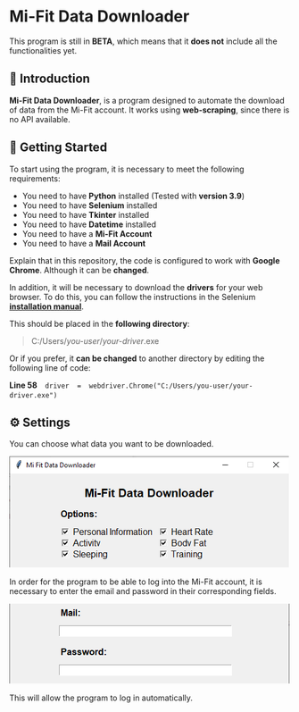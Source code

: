 # Mi-Fit Data Downloader

This program is still in **BETA**, which means that it **does not** include all the functionalities yet.


## 📖 Introduction

**Mi-Fit Data Downloader**, is a program designed to automate the download of data from the Mi-Fit account. It works using **web-scraping**, since there is no API available.

## 🏁 Getting Started

To start using the program, it is necessary to meet the following requirements:
- You need to have **Python** installed (Tested with **version 3.9**)
- You need to have **Selenium** installed
- You need to have **Tkinter** installed
- You need to have **Datetime** installed
- You need to have a **Mi-Fit Account**
- You need to have a **Mail Account**

Explain that in this repository, the code is configured to work with **Google Chrome**. Although it can be **changed**.

In addition, it will be necessary to download the **drivers** for your web browser. To do this, you can follow the instructions in the Selenium **[installation manual](https://selenium-python.readthedocs.io/installation.html#drivers)**.

This should be placed in the **following directory**:

> C:/Users/*you-user*/*your-driver*.exe

Or if you prefer, it **can be changed** to another directory by editing the following line of code:

**Line 58**⠀ `driver  =  webdriver.Chrome("C:/Users/you-user/your-driver.exe")`

## ⚙️ Settings
You can choose what data you want to be downloaded.

![](https://raw.githubusercontent.com/MarcOrfilaCarreras/Mi-Fit-Data-Downloader/main/images/Mi-Fit%20Data%20Downloader_Options.PNG)

In order for the program to be able to log into the Mi-Fit account, it is necessary to enter the email and password in their corresponding fields.

![enter image description here](https://raw.githubusercontent.com/MarcOrfilaCarreras/Mi-Fit-Data-Downloader/main/images/Mi-Fit%20Data%20Downloader_Account.PNG)

This will allow the program to log in automatically.
